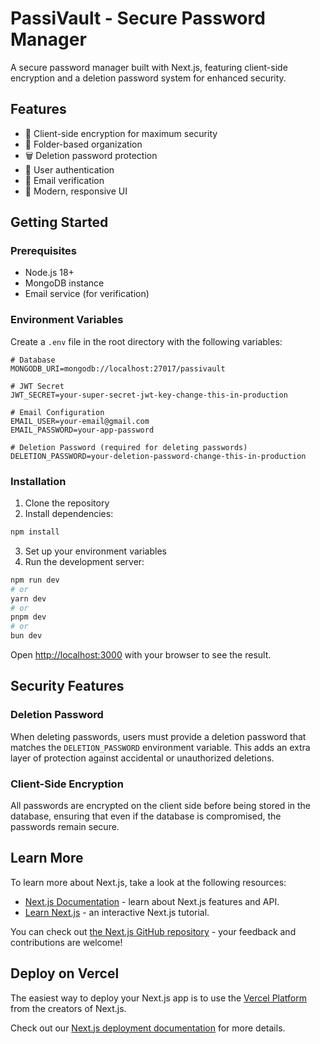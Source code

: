 # PassiVault - Secure Password Manager

A secure password manager built with Next.js, featuring client-side encryption and a deletion password system for enhanced security.

## Features

- 🔐 Client-side encryption for maximum security
- 📁 Folder-based organization
- 🗑️ Deletion password protection
- 👤 User authentication
- 📧 Email verification
- 🎨 Modern, responsive UI

## Getting Started

### Prerequisites

- Node.js 18+
- MongoDB instance
- Email service (for verification)

### Environment Variables

Create a `.env` file in the root directory with the following variables:

```env
# Database
MONGODB_URI=mongodb://localhost:27017/passivault

# JWT Secret
JWT_SECRET=your-super-secret-jwt-key-change-this-in-production

# Email Configuration
EMAIL_USER=your-email@gmail.com
EMAIL_PASSWORD=your-app-password

# Deletion Password (required for deleting passwords)
DELETION_PASSWORD=your-deletion-password-change-this-in-production
```

### Installation

1. Clone the repository
2. Install dependencies:
```bash
npm install
```

3. Set up your environment variables
4. Run the development server:

```bash
npm run dev
# or
yarn dev
# or
pnpm dev
# or
bun dev
```

Open [http://localhost:3000](http://localhost:3000) with your browser to see the result.

## Security Features

### Deletion Password
When deleting passwords, users must provide a deletion password that matches the `DELETION_PASSWORD` environment variable. This adds an extra layer of protection against accidental or unauthorized deletions.

### Client-Side Encryption
All passwords are encrypted on the client side before being stored in the database, ensuring that even if the database is compromised, the passwords remain secure.

## Learn More

To learn more about Next.js, take a look at the following resources:

- [Next.js Documentation](https://nextjs.org/docs) - learn about Next.js features and API.
- [Learn Next.js](https://nextjs.org/learn) - an interactive Next.js tutorial.

You can check out [the Next.js GitHub repository](https://github.com/vercel/next.js) - your feedback and contributions are welcome!

## Deploy on Vercel

The easiest way to deploy your Next.js app is to use the [Vercel Platform](https://vercel.com/new?utm_medium=default-template&filter=next.js&utm_source=create-next-app&utm_campaign=create-next-app-readme) from the creators of Next.js.

Check out our [Next.js deployment documentation](https://nextjs.org/docs/app/building-your-application/deploying) for more details.
